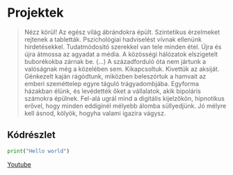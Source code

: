 # Projektek
> Nézz körül! Az egész világ ábrándokra épült. Szintetikus érzelmeket rejtenek a tabletták. Pszichológiai hadviselést vívnak ellenünk hirdetésekkel. Tudatmódosító szerekkel van tele minden étel. Újra és újra átmossa az agyadat a média. A közösségi hálózatok elszigetelt buborékokba zárnak be. (...) A századforduló óta nem jártunk a valóságnak még a közelében sem. Kikapcsoltuk. Kivettük az aksiját. Génkezelt kaján rágódtunk, miközben beleszórtuk a hamvait az emberi szeméttelep egyre táguló trágyadombjába. Egyforma házakban élünk, és levédették őket a vállalatok, akik bipoláris számokra épülnek. Fel-alá ugrál mind a digitális kijelzőkön, hipnotikus erővel, hogy minden eddiginél mélyebb álomba süllyedjünk. Jó mélyre kell ásnod, kölyök, hogyha valami igazira vágysz.
## Kódrészlet
```python
print("Hello world")
```
[Youtube](https://www.youtube.com/)